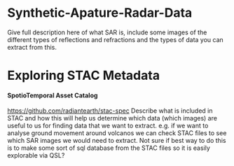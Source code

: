 # Synthetic-Apature-Radar-Data
Give full description here of what SAR is, include some images of the different types of reflections and refractions and the types of data you can extract from this. 

# Exploring STAC Metadata
#### SpotioTemporal Asset Catalog
https://github.com/radiantearth/stac-spec
Describe what is included in STAC and how this will help us determine which data (which images) are useful to us for finding data that we want to extract. e.g. if we want to analyse ground movement around volcanos we can check STAC files to see which SAR images we would need to extract. 
Not sure if best way to do this is to make some sort of sql database from the STAC files so it is easily explorable via QSL?
